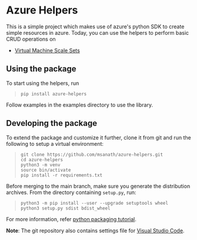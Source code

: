 # Azure Helpers

This is a simple project which makes use of azure's python SDK to create simple resources in azure. Today, you can use the helpers to perform basic CRUD operations on

* [Virtual Machine Scale Sets](https://docs.microsoft.com/en-us/azure/virtual-machine-scale-sets/overview)


## Using the package

To start using the helpers, run

> `pip install azure-helpers`

Follow examples in the examples directory to use the library.


## Developing the package
To extend the package and customize it further, clone it from git and run the following to setup a virtual environment:

> `git clone https://github.com/msanath/azure-helpers.git`\
> `cd azure-helpers`\
> `python3 -m venv`\
> `source bin/activate`\
> `pip install -r requirements.txt`

Before merging to the main branch, make sure you generate the distribution archives.
From the directory containing `setup.py`, run:

> `python3 -m pip install --user --upgrade setuptools wheel`\
> `python3 setup.py sdist bdist_wheel`

For more information, refer [python packaging tutorial](https://packaging.python.org/tutorials/packaging-projects/).

**Note**: The git repository also contains settings file for [Visual Studio Code](https://code.visualstudio.com/).